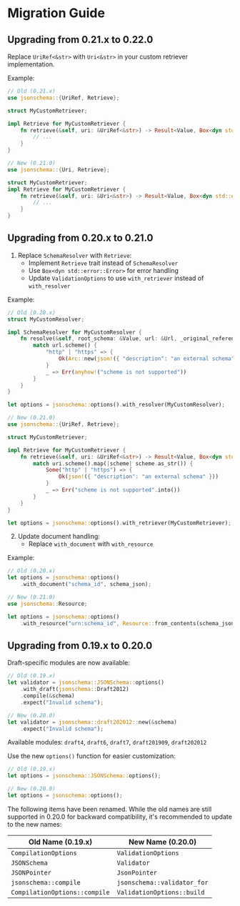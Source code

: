 # Migration Guide

## Upgrading from 0.21.x to 0.22.0

Replace `UriRef<&str>` with `Uri<&str>` in your custom retriever implementation.

Example:

```rust
// Old (0.21.x)
use jsonschema::{UriRef, Retrieve};

struct MyCustomRetriever;

impl Retrieve for MyCustomRetriever {
    fn retrieve(&self, uri: &UriRef<&str>) -> Result<Value, Box<dyn std::error::Error + Send + Sync>> {
        // ...
    }
}

// New (0.21.0)
use jsonschema::{Uri, Retrieve};

struct MyCustomRetriever;
impl Retrieve for MyCustomRetriever {
    fn retrieve(&self, uri: &Uri<&str>) -> Result<Value, Box<dyn std::error::Error + Send + Sync>> {
        // ...
    }
}
```

## Upgrading from 0.20.x to 0.21.0

1. Replace `SchemaResolver` with `Retrieve`:
   - Implement `Retrieve` trait instead of `SchemaResolver`
   - Use `Box<dyn std::error::Error>` for error handling
   - Update `ValidationOptions` to use `with_retriever` instead of `with_resolver`

Example:

```rust
// Old (0.20.x)
struct MyCustomResolver;

impl SchemaResolver for MyCustomResolver {
    fn resolve(&self, root_schema: &Value, url: &Url, _original_reference: &str) -> Result<Arc<Value>, SchemaResolverError> {
        match url.scheme() {
            "http" | "https" => {
                Ok(Arc::new(json!({ "description": "an external schema" })))
            }
            _ => Err(anyhow!("scheme is not supported"))
        }
    }
}

let options = jsonschema::options().with_resolver(MyCustomResolver);

// New (0.21.0)
use jsonschema::{UriRef, Retrieve};

struct MyCustomRetriever;

impl Retrieve for MyCustomRetriever {
    fn retrieve(&self, uri: &UriRef<&str>) -> Result<Value, Box<dyn std::error::Error + Send + Sync>> {
        match uri.scheme().map(|scheme| scheme.as_str()) {
            Some("http" | "https") => {
                Ok(json!({ "description": "an external schema" }))
            }
            _ => Err("scheme is not supported".into())
        }
    }
}

let options = jsonschema::options().with_retriever(MyCustomRetriever);
```

2. Update document handling:
   - Replace `with_document` with `with_resource`

Example:

```rust
// Old (0.20.x)
let options = jsonschema::options()
    .with_document("schema_id", schema_json);

// New (0.21.0)
use jsonschema::Resource;

let options = jsonschema::options()
    .with_resource("urn:schema_id", Resource::from_contents(schema_json)?);
```


## Upgrading from 0.19.x to 0.20.0

Draft-specific modules are now available:

   ```rust
   // Old (0.19.x)
   let validator = jsonschema::JSONSchema::options()
       .with_draft(jsonschema::Draft2012)
       .compile(&schema)
       .expect("Invalid schema");

   // New (0.20.0)
   let validator = jsonschema::draft202012::new(&schema)
       .expect("Invalid schema");
   ```

   Available modules: `draft4`, `draft6`, `draft7`, `draft201909`, `draft202012`

Use the new `options()` function for easier customization:

   ```rust
   // Old (0.19.x)
   let options = jsonschema::JSONSchema::options();

   // New (0.20.0)
   let options = jsonschema::options();
   ```

The following items have been renamed. While the old names are still supported in 0.20.0 for backward compatibility, it's recommended to update to the new names:

| Old Name (0.19.x) | New Name (0.20.0) |
|-------------------|-------------------|
| `CompilationOptions` | `ValidationOptions` |
| `JSONSchema` | `Validator` |
| `JSONPointer` | `JsonPointer` |
| `jsonschema::compile` | `jsonschema::validator_for` |
| `CompilationOptions::compile` | `ValidationOptions::build` |

